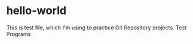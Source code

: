 # hello-world
This is test file, which I'm using to practice Git Repository projects.
Test Programs

